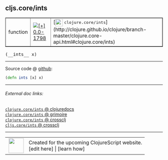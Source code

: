 ## cljs.core/ints



 <table border="1">
<tr>
<td>function</td>
<td><a href="https://github.com/cljsinfo/cljs-api-docs/tree/0.0-1798"><img valign="middle" alt="[+] 0.0-1798" title="Added in 0.0-1798" src="https://img.shields.io/badge/+-0.0--1798-lightgrey.svg"></a> </td>
<td>
[<img height="24px" valign="middle" src="http://i.imgur.com/1GjPKvB.png"> <samp>clojure.core/ints</samp>](http://clojure.github.io/clojure/branch-master/clojure.core-api.html#clojure.core/ints)
</td>
</tr>
</table>


 <samp>
(__ints__ x)<br>
</samp>

---







Source code @ [github](https://github.com/clojure/clojurescript/blob/r2024/src/cljs/cljs/core.cljs#L1617):

```clj
(defn ints [x] x)
```

<!--
Repo - tag - source tree - lines:

 <pre>
clojurescript @ r2024
└── src
    └── cljs
        └── cljs
            └── <ins>[core.cljs:1617](https://github.com/clojure/clojurescript/blob/r2024/src/cljs/cljs/core.cljs#L1617)</ins>
</pre>

-->

---



###### External doc links:

[`clojure.core/ints` @ clojuredocs](http://clojuredocs.org/clojure.core/ints)<br>
[`clojure.core/ints` @ grimoire](http://conj.io/store/v1/org.clojure/clojure/1.7.0-beta3/clj/clojure.core/ints/)<br>
[`clojure.core/ints` @ crossclj](http://crossclj.info/fun/clojure.core/ints.html)<br>
[`cljs.core/ints` @ crossclj](http://crossclj.info/fun/cljs.core.cljs/ints.html)<br>

---

 <table>
<tr><td>
<img valign="middle" align="right" width="48px" src="http://i.imgur.com/Hi20huC.png">
</td><td>
Created for the upcoming ClojureScript website.<br>
[edit here] | [learn how]
</td></tr></table>

[edit here]:https://github.com/cljsinfo/cljs-api-docs/blob/master/cljsdoc/cljs.core/ints.cljsdoc
[learn how]:https://github.com/cljsinfo/cljs-api-docs/wiki/cljsdoc-files

<!--

This information was too distracting to show to readers, but I'll leave it
commented here since it is helpful to:

- pretty-print the data used to generate this document
- and show how to retrieve that data



The API data for this symbol:

```clj
{:ns "cljs.core",
 :name "ints",
 :signature ["[x]"],
 :history [["+" "0.0-1798"]],
 :type "function",
 :full-name-encode "cljs.core/ints",
 :source {:code "(defn ints [x] x)",
          :title "Source code",
          :repo "clojurescript",
          :tag "r2024",
          :filename "src/cljs/cljs/core.cljs",
          :lines [1617]},
 :full-name "cljs.core/ints",
 :clj-symbol "clojure.core/ints"}

```

Retrieve the API data for this symbol:

```clj
;; from Clojure REPL
(require '[clojure.edn :as edn])
(-> (slurp "https://raw.githubusercontent.com/cljsinfo/cljs-api-docs/catalog/cljs-api.edn")
    (edn/read-string)
    (get-in [:symbols "cljs.core/ints"]))
```

-->
